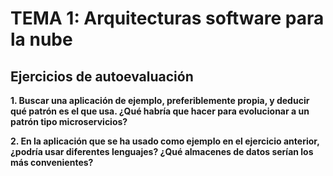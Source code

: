 # TEMA 1: Arquitecturas software para la nube
## Ejercicios de autoevaluación

**1. Buscar una aplicación de ejemplo, preferiblemente propia, y deducir qué patrón es el que usa. ¿Qué habría que hacer para evolucionar a un patrón tipo microservicios?**


**2. En la aplicación que se ha usado como ejemplo en el ejercicio anterior, ¿podría usar diferentes lenguajes? ¿Qué almacenes de datos serían los más convenientes?**


